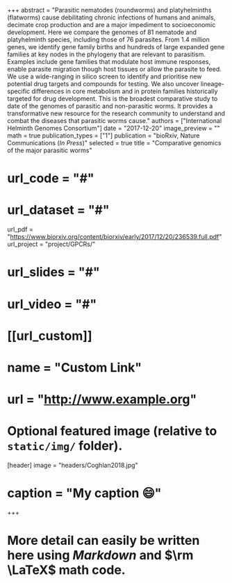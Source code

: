 +++
abstract = "Parasitic nematodes (roundworms) and platyhelminths (flatworms) cause debilitating chronic infections of humans and animals, decimate crop production and are a major impediment to socioeconomic development. Here we compare the genomes of 81 nematode and platyhelminth species, including those of 76 parasites. From 1.4 million genes, we identify gene family births and hundreds of large expanded gene families at key nodes in the phylogeny that are relevant to parasitism. Examples include gene families that modulate host immune responses, enable parasite migration though host tissues or allow the parasite to feed. We use a wide-ranging in silico screen to identify and prioritise new potential drug targets and compounds for testing. We also uncover lineage-specific differences in core metabolism and in protein families historically targeted for drug development. This is the broadest comparative study to date of the genomes of parasitic and non-parasitic worms. It provides a transformative new resource for the research community to understand and combat the diseases that parasitic worms cause."
authors = ["International Helminth Genomes Consortium"]
date = "2017-12-20"
image_preview = ""
math = true
publication_types = ["1"]
publication = "bioRxiv, Nature Communications (*In Press*)"
selected = true
title = "Comparative genomics of the major parasitic worms"
# url_code = "#"
# url_dataset = "#"
url_pdf = "https://www.biorxiv.org/content/biorxiv/early/2017/12/20/236539.full.pdf"
url_project = "project/GPCRs/"
# url_slides = "#"
# url_video = "#"

# [[url_custom]]
# name = "Custom Link"
# url = "http://www.example.org"

# Optional featured image (relative to `static/img/` folder).
[header]
image = "headers/Coghlan2018.jpg"
# caption = "My caption :smile:"

+++

# More detail can easily be written here using *Markdown* and $\rm \LaTeX$ math code.
